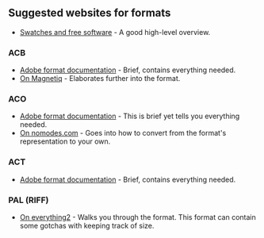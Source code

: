 ## Suggested websites for formats

* [Swatches and free software](http://www.selapa.net/swatches/colors/fileformats.php) - A good high-level overview.

### ACB

* [Adobe format documentation](http://www.adobe.com/devnet-apps/photoshop/fileformatashtml/#50577411_pgfId-1066780) - Brief, contains everything needed.
* [On Magnetiq](http://magnetiq.com/2006/04/18/the-unofficial-photoshop-color-book-file-format-specification/) - Elaborates further into the format.

### ACO

* [Adobe format documentation](http://www.adobe.com/devnet-apps/photoshop/fileformatashtml/#50577411_pgfId-1055819) - This is brief yet tells you everything needed.
* [On nomodes.com](http://www.nomodes.com/aco.html) - Goes into how to convert from the format's representation to your own.

### ACT

* [Adobe format documentation](http://www.adobe.com/devnet-apps/photoshop/fileformatashtml/#50577411_pgfId-1070626) - Brief, contains everything needed.

### PAL (RIFF)

* [On everything2](http://everything2.com/index.pl?node_id=482223) - Walks you through the format. This format can contain some gotchas with keeping track of size.